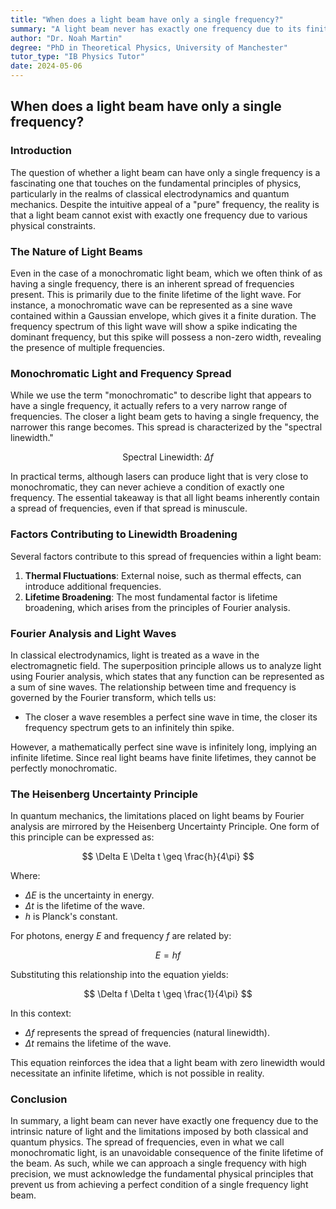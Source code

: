 ```yaml
---
title: "When does a light beam have only a single frequency?"
summary: "A light beam never has exactly one frequency due to its finite lifetime. Even lasers, considered monochromatic, have a spread of frequencies. The narrower the frequency range, the better the light's ability to probe materials. This spread is known as the spectral linewidth, which is inversely proportional to the light's lifetime. The Heisenberg Uncertainty Principle in quantum mechanics reinforces this concept, stating that a light beam with zero linewidth would require an infinite lifetime, which is impossible."
author: "Dr. Noah Martin"
degree: "PhD in Theoretical Physics, University of Manchester"
tutor_type: "IB Physics Tutor"
date: 2024-05-06
---
```


## When does a light beam have only a single frequency?

### Introduction

The question of whether a light beam can have only a single frequency is a fascinating one that touches on the fundamental principles of physics, particularly in the realms of classical electrodynamics and quantum mechanics. Despite the intuitive appeal of a "pure" frequency, the reality is that a light beam cannot exist with exactly one frequency due to various physical constraints.

### The Nature of Light Beams

Even in the case of a monochromatic light beam, which we often think of as having a single frequency, there is an inherent spread of frequencies present. This is primarily due to the finite lifetime of the light wave. For instance, a monochromatic wave can be represented as a sine wave contained within a Gaussian envelope, which gives it a finite duration. The frequency spectrum of this light wave will show a spike indicating the dominant frequency, but this spike will possess a non-zero width, revealing the presence of multiple frequencies.

### Monochromatic Light and Frequency Spread

While we use the term "monochromatic" to describe light that appears to have a single frequency, it actually refers to a very narrow range of frequencies. The closer a light beam gets to having a single frequency, the narrower this range becomes. This spread is characterized by the "spectral linewidth." 

$$
\text{Spectral Linewidth: } \Delta f
$$

In practical terms, although lasers can produce light that is very close to monochromatic, they can never achieve a condition of exactly one frequency. The essential takeaway is that all light beams inherently contain a spread of frequencies, even if that spread is minuscule.

### Factors Contributing to Linewidth Broadening

Several factors contribute to this spread of frequencies within a light beam:

1. **Thermal Fluctuations**: External noise, such as thermal effects, can introduce additional frequencies.
2. **Lifetime Broadening**: The most fundamental factor is lifetime broadening, which arises from the principles of Fourier analysis.

### Fourier Analysis and Light Waves

In classical electrodynamics, light is treated as a wave in the electromagnetic field. The superposition principle allows us to analyze light using Fourier analysis, which states that any function can be represented as a sum of sine waves. The relationship between time and frequency is governed by the Fourier transform, which tells us:

- The closer a wave resembles a perfect sine wave in time, the closer its frequency spectrum gets to an infinitely thin spike.

However, a mathematically perfect sine wave is infinitely long, implying an infinite lifetime. Since real light beams have finite lifetimes, they cannot be perfectly monochromatic. 

### The Heisenberg Uncertainty Principle

In quantum mechanics, the limitations placed on light beams by Fourier analysis are mirrored by the Heisenberg Uncertainty Principle. One form of this principle can be expressed as:

$$
\Delta E \Delta t \geq \frac{h}{4\pi}
$$

Where:
- $\Delta E$ is the uncertainty in energy.
- $\Delta t$ is the lifetime of the wave.
- $h$ is Planck's constant.

For photons, energy $E$ and frequency $f$ are related by:

$$
E = hf
$$

Substituting this relationship into the equation yields:

$$
\Delta f \Delta t \geq \frac{1}{4\pi}
$$

In this context:
- $\Delta f$ represents the spread of frequencies (natural linewidth).
- $\Delta t$ remains the lifetime of the wave.

This equation reinforces the idea that a light beam with zero linewidth would necessitate an infinite lifetime, which is not possible in reality.

### Conclusion

In summary, a light beam can never have exactly one frequency due to the intrinsic nature of light and the limitations imposed by both classical and quantum physics. The spread of frequencies, even in what we call monochromatic light, is an unavoidable consequence of the finite lifetime of the beam. As such, while we can approach a single frequency with high precision, we must acknowledge the fundamental physical principles that prevent us from achieving a perfect condition of a single frequency light beam.
    